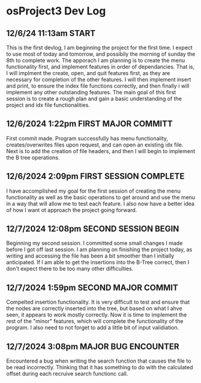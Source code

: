 # osProject3 Dev Log
## 12/6/24 11:13am START
  This is the first devlog, I am beginning the project for the first time. I expect to use most of today and tomorrow, and possibily the morning of sunday the 8th to complete work.
  The apporach I am planning is to create the menu functionality first, and implement features in order of dependancies. That is, I will implment the create, open, and quit features
  first, as they are necessary for completion of the other features. I will then implement insert and print, to ensure the index file functions correctly, and then finally i will
  implement any other outstanding features. The main goal of this first session is to create a rough plan and gain a basic understanding of the project and idx file functionalities.

## 12/6/2024 1:22pm FIRST MAJOR COMMITT
  First commit made. Program successfully has menu functionality, creates/overwrites files upon request, and can open an existing idx file. Next is to add the creation of file headers, and
  then I will begin to implement the B tree operations.

## 12/6/2024 2:09pm FIRST SESSION COMPLETE
  I have accomplished my goal for the first session of creating the menu functionality as well as the basic operations to get around and use the menu in a way that will allow me to test
  each feature. I also now have a better idea of how I want ot approach the project going forward.

## 12/7/2024 12:08pm SECOND SESSION BEGIN
  Beginning my second session. I committed some small changes I made before I got off last session. I am planning on finishing the project today, as writing and accessing the file has been
  a bit smoother than I initially anticipated. If I am able to get the insertions into the B-Tree correct, then I don't expect there to be too many other difficulties.

## 12/7/2024 1:59pm SECOND MAJOR COMMIT
  Compelted insertion functionality. It is very difficult to test and ensure that the nodes are correctly inserted into the tree, but based on what I ahve seen, it appears to work mostly correctly.
  Now it is time to implement the rest of the "minor" features, which will complete the functionality of the program. I also need to not forget to add a little bit of input validiation.

## 12/7/2024 3:08pm MAJOR BUG ENCOUNTER
  Encountered a bug when writing the search function that causes the file to be read incorrectly. Thinking that it has something to do with the calculated
  offset during each recruive search functionc call.
